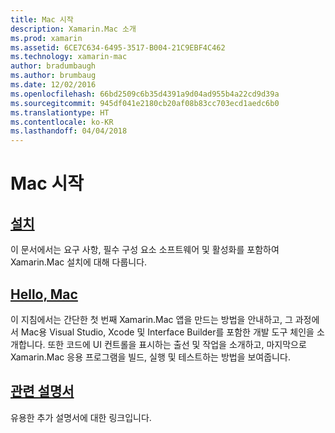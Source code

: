 ```yaml
---
title: Mac 시작
description: Xamarin.Mac 소개
ms.prod: xamarin
ms.assetid: 6CE7C634-6495-3517-B004-21C9EBF4C462
ms.technology: xamarin-mac
author: bradumbaugh
ms.author: brumbaug
ms.date: 12/02/2016
ms.openlocfilehash: 66bd2509c6b35d4391a9d04ad955b4a22cd9d39a
ms.sourcegitcommit: 945df041e2180cb20af08b83cc703ecd1aedc6b0
ms.translationtype: HT
ms.contentlocale: ko-KR
ms.lasthandoff: 04/04/2018
---
```

# <a name="getting-started-with-mac"></a>Mac 시작

##  <a name="installationmacget-startedinstallationmd"></a>[설치](~/mac/get-started/installation.md)

이 문서에서는 요구 사항, 필수 구성 요소 소프트웨어 및 활성화를 포함하여 Xamarin.Mac 설치에 대해 다룹니다.

##  <a name="hello-macmacget-startedhello-macmd"></a>[Hello, Mac](~/mac/get-started/hello-mac.md)

이 지침에서는 간단한 첫 번째 Xamarin.Mac 앱을 만드는 방법을 안내하고, 그 과정에서 Mac용 Visual Studio, Xcode 및 Interface Builder를 포함한 개발 도구 체인을 소개합니다. 또한 코드에 UI 컨트롤을 표시하는 출선 및 작업을 소개하고, 마지막으로 Xamarin.Mac 응용 프로그램을 빌드, 실행 및 테스트하는 방법을 보여줍니다.

##  <a name="related-documentationmacget-startedrelatedmd"></a>[관련 설명서](~/mac/get-started/related.md)

유용한 추가 설명서에 대한 링크입니다.
